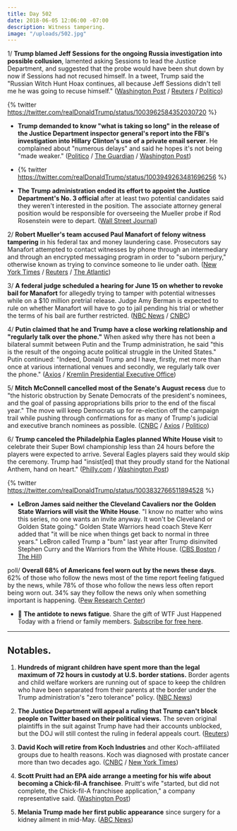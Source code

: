 ```yaml
---
title: Day 502
date: 2018-06-05 12:06:00 -07:00
description: Witness tampering.
image: "/uploads/502.jpg"
---
```


1/ **Trump blamed Jeff Sessions for the ongoing Russia investigation into possible collusion**, lamented asking Sessions to lead the Justice Department, and suggested that the probe would have been shut down by now if Sessions had not recused himself. In a tweet, Trump said the "Russian Witch Hunt Hoax continues, all because Jeff Sessions didn't tell me he was going to recuse himself." ([Washington Post](https://www.washingtonpost.com/politics/trump-blames-sessions-for-russia-probe-suggests-he-could-have-shut-it-down/2018/06/05/19023474-68b2-11e8-bf8c-f9ed2e672adf_story.html) / [Reuters](https://www.reuters.com/article/us-usa-trump-russia/pressure-builds-on-attorney-general-sessions-as-trump-pours-on-blame-idUSKCN1J11R3) / [Politico](https://www.politico.com/story/2018/06/05/trump-sessions-mueller-russia-624181))

{% twitter https://twitter.com/realDonaldTrump/status/1003962584352030720 %}

* **Trump demanded to know "what is taking so long" in the release of the Justice Department inspector general's report into the FBI's investigation into Hillary Clinton's use of a private email server**. He complained about "numerous delays" and said he hopes it's not being "made weaker." ([Politico](https://www.politico.com/story/2018/06/05/trump-depose-summer-zervos-lawsuit-624186) / [The Guardian](https://www.theguardian.com/us-news/2018/jun/05/donald-trump-slams-justice-department-delays-clinton-email-inquiry) / [Washington Post](https://www.washingtonpost.com/politics/trump-asks-why-justice-department-report-on-handling-clinton-email-probe-is-taking-so-long/2018/06/05/2bfd15c2-68a7-11e8-bf8c-f9ed2e672adf_story.html))

* {% twitter https://twitter.com/realDonaldTrump/status/1003949263481696256 %}

* **The Trump administration ended its effort to appoint the Justice Department's No. 3 official** after at least two potential candidates said they weren't interested in the position. The associate attorney general position would be responsible for overseeing the Mueller probe if Rod Rosenstein were to depart. ([Wall Street Journal](https://www.wsj.com/articles/trump-administration-sidelines-effort-to-appoint-justice-department-no-3-1528208396))

2/ **Robert Mueller's team accused Paul Manafort of felony witness tampering** in his federal tax and money laundering case. Prosecutors say Manafort attempted to contact witnesses by phone through an intermediary and through an encrypted messaging program in order to "suborn perjury," otherwise known as trying to convince someone to lie under oath. ([New York Times](https://www.nytimes.com/2018/06/04/us/politics/paul-manafort-mueller-witness-tampering.html) / [Reuters](https://www.reuters.com/article/us-usa-trump-russia-manafort/manafort-attempted-to-tamper-with-potential-witnesses-u-s-special-counsel-idUSKCN1J1043) / [The Atlantic](https://www.theatlantic.com/politics/archive/2018/06/paul-manafort-loses-his-cool/562034/))

3/ **A federal judge scheduled a hearing for June 15 on whether to revoke bail for Manafort** for allegedly trying to tamper with potential witnesses while on a $10 million pretrial release. Judge Amy Berman is expected to rule on whether Manafort will have to go to jail pending his trial or whether the terms of his bail are further restricted. ([NBC News](https://www.nbcnews.com/politics/politics-news/prosecutors-ask-judge-revoke-paul-manafort-s-bail-mueller-investigation-n880031) / [CNBC](https://www.cnbc.com/2018/06/05/paul-manafort-freedom-at-risk-after-mueller-alleges-witness-tampering.html))

4/ **Putin claimed that he and Trump have a close working relationship and "regularly talk over the phone."** When asked why there has not been a bilateral summit between Putin and the Trump administration, he said "this is the result of the ongoing acute political struggle in the United States." Putin continued: "Indeed, Donald Trump and I have, firstly, met more than once at various international venues and secondly, we regularly talk over the phone." ([Axios](https://www.axios.com/putin-brags-close-donald-trump-relationship-888b6bfa-bcb3-4a54-97c5-b5b7ba4a4882.html) / [Kremlin Presidential Executive Office](http://en.kremlin.ru/events/president/news/57675))

5/ **Mitch McConnell cancelled most of the Senate's August recess** due to "the historic obstruction by Senate Democrats of the president's nominees, and the goal of passing appropriations bills prior to the end of the fiscal year." The move will keep Democrats up for re-election off the campaign trail while pushing through confirmations for as many of Trump's judicial and executive branch nominees as possible. ([CNBC](https://www.cnbc.com/2018/06/05/mitch-mcconnell-says-senates-august-recess-is-canceled.html) / [Axios](https://www.axios.com/mitch-mcconnell-cancels-august-recess-1528219488-5e059e36-37ff-4f25-92b8-915cb78bf0eb.html) / [Politico](https://www.politico.com/story/2018/06/05/mcconnell-cancels-most-of-august-recess-625905))

6/ **Trump canceled the Philadelphia Eagles planned White House visit** to celebrate their Super Bowl championship less than 24 hours before the players were expected to arrive. Several Eagles players said they would skip the ceremony. Trump had "insist\[ed\] that they proudly stand for the National Anthem, hand on heart." ([Philly.com](http://www.philly.com/philly/sports/eagles/trump-eagles-white-house-cancellation-20180604.html) / [Washington Post](https://www.washingtonpost.com/politics/trump-disinvites-philadelphia-eagles-from-white-house-visit-citing-national-anthem-dispute/2018/06/04/d23ffa84-684e-11e8-bbc5-dc9f3634fa0a_story.html))

{% twitter https://twitter.com/realDonaldTrump/status/1003832766511894528 %}

* **LeBron James said neither the Cleveland Cavaliers nor the Golden State Warriors will visit the White House**. "I know no matter who wins this series, no one wants an invite anyway. It won't be Cleveland or Golden State going." Golden State Warriors head coach Steve Kerr added that "it will be nice when things get back to normal in three years." LeBron called Trump a "bum" last year after Trump disinvited Stephen Curry and the Warriors from the White House. ([CBS Boston](http://boston.cbslocal.com/2018/06/05/lebron-james-says-both-cavaliers-and-warriors-dont-want-invite-from-donald-trump-to-white-house/) / [The Hill](http://thehill.com/blogs/blog-briefing-room/390793-warriors-coach-hits-trump-on-eagles-snub-it-will-be-nice-when-things))

poll/ **Overall 68% of Americans feel worn out by the news these days**. 62% of those who follow the news most of the time report feeling fatigued by the news, while 78% of those who follow the news less often report being worn out. 34% say they follow the news only when something important is happening. ([Pew Research Center](http://www.pewresearch.org/fact-tank/2018/06/05/almost-seven-in-ten-americans-have-news-fatigue-more-among-republicans/))

* 👋 **The antidote to news fatigue**. Share the gift of WTF Just Happened Today with a friend or family members. [Subscribe for free here](https://whatthefuckjusthappenedtoday.com/subscribe/). 

---

## Notables.

1. **Hundreds of migrant children have spent more than the legal maximum of 72 hours in custody at U.S. border stations.** Border agents and child welfare workers are running out of space to keep the children who have been separated from their parents at the border under the Trump administration's "zero tolerance" policy. ([NBC News](https://www.nbcnews.com/news/us-news/hundreds-migrant-kids-separated-parents-are-stuck-border-stations-n878696))

2. **The Justice Department will appeal a ruling that Trump can't block people on Twitter based on their political views.** The seven original plaintiffs in the suit against Trump have had their accounts unblocked, but the DOJ will still contest the ruling in federal appeals court. ([Reuters](https://www.reuters.com/article/us-usa-trump-twitter/u-s-appeals-ruling-that-trump-could-not-block-twitter-followers-idUSKCN1J1078))

3. **David Koch will retire from Koch Industries** and other Koch-affiliated groups due to health reasons. Koch was diagnosed with prostate cancer more than two decades ago. ([CNBC](https://www.cnbc.com/2018/06/05/billionaire-david-koch-to-retire-from-koch-industries-political-group.html) / [New York Times](https://www.nytimes.com/2018/06/05/us/politics/david-koch-steps-down.html))

4. **Scott Pruitt had an EPA aide arrange a meeting for his wife about becoming a Chick-fil-A franchisee**. Pruitt's wife "started, but did not complete, the Chick-fil-A franchisee application," a company representative said. ([Washington Post](https://www.washingtonpost.com/national/health-science/scott-pruitt-enlisted-an-epa-aide-to-help-his-wife-find-a-job--at-chick-fil-a/2018/06/05/b798e4e4-5eac-11e8-9ee3-49d6d4814c4c_story.html))

5. **Melania Trump made her first public appearance** since surgery for a kidney ailment in mid-May. ([ABC News](https://abcnews.go.com/Politics/melania-trump-makes-appearance-surgery-white-house-event/story?id=55651023))
